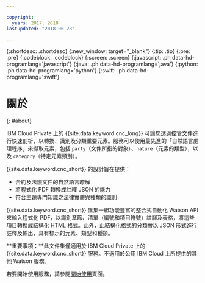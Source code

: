 ```yaml
---

copyright:
  years: 2017, 2018
lastupdated: "2018-06-28"

---
```


{:shortdesc: .shortdesc}
{:new_window: target="_blank"}
{:tip: .tip}
{:pre: .pre}
{:codeblock: .codeblock}
{:screen: .screen}
{:javascript: .ph data-hd-programlang='javascript'}
{:java: .ph data-hd-programlang='java'}
{:python: .ph data-hd-programlang='python'}
{:swift: .ph data-hd-programlang='swift'}

# 關於
{: #about}

IBM Cloud Private 上的 {{site.data.keyword.cnc_long}} 可讓您透過控管文件進行快速剖析，以轉換、識別及分類重要元素。服務可以使用最先進的「自然語言處理程序」來擷取元素，包括 `party`（文件所指的對象）、`nature`（元素的類型），以及 `category`（特定元素類別）。

{{site.data.keyword.cnc_short}} 的設計旨在提供：

 - 合約及法規文件的自然語言瞭解
 - 將程式化 PDF 轉換成註釋 JSON 的能力
 - 符合主題專門知識之法律實體與種類的識別

{{site.data.keyword.cnc_short}} 匯集一組功能豐富的整合式自動化 Watson API 來輸入程式化 PDF，以識別章節、清單（編號和項目符號）註腳及表格，將這些項目轉換成結構化 HTML 格式。此外，此結構化格式的分類會以 JSON 形式進行註釋及輸出，具有標示的元素、類型和種類。

**重要事項：**此文件集僅適用於 IBM Cloud Private 上的 {{site.data.keyword.cnc_short}} 服務。不適用於公用 IBM Cloud 上所提供的其他 Watson 服務。

若要開始使用服務，請參閱[開始使用](/docs/services/compare-and-comply/getting-started.html)頁面。


